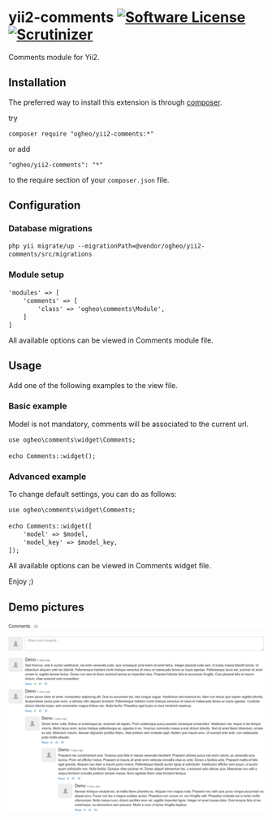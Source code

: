 # yii2-comments [![Software License](https://img.shields.io/badge/license-MIT-brightgreen.svg?style=flat-square)](LICENSE) [![Scrutinizer](https://img.shields.io/scrutinizer/g/ogheo/yii2-comments.svg?style=flat-square)](https://scrutinizer-ci.com/b/ogheo/yii2-comments/)

Comments module for Yii2.

## Installation

The preferred way to install this extension is through [composer](http://getcomposer.org/download/).

try

```
composer require "ogheo/yii2-comments:*"
```

or add

```
"ogheo/yii2-comments": "*"
```

to the require section of your `composer.json` file.

## Configuration

### Database migrations

```
php yii migrate/up --migrationPath=@vendor/ogheo/yii2-comments/src/migrations
```

### Module setup

```
'modules' => [
    'comments' => [
        'class' => 'ogheo\comments\Module',
    ]
]
```

All available options can be viewed in Comments module file.

## Usage

Add one of the following examples to the view file.

### Basic example

Model is not mandatory, comments will be associated to the current url.

```
use ogheo\comments\widget\Comments;
    
echo Comments::widget();
```

### Advanced example

To change default settings, you can do as follows:

```
use ogheo\comments\widget\Comments;
    
echo Comments::widget([
    'model' => $model,
    'model_key' => $model_key,
]);
```

All available options can be viewed in Comments widget file.

Enjoy ;)

## Demo pictures

![demo](/docs/images/demo.png)

